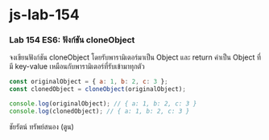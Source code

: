 # js-lab-154
### Lab 154 ES6: ฟังก์ชัน cloneObject
จงเขียนฟังก์ชัน cloneObject โดยรับพารามิเตอร์มาเป็น Object และ return ค่าเป็น Object ที่มี key-value เหมือนกับพารามิเตอร์ที่รับเข้ามาทุกตัว

```JavaScript
const originalObject = { a: 1, b: 2, c: 3 };
const clonedObject = cloneObject(originalObject);

console.log(originalObject); // { a: 1, b: 2, c: 3 }
console.log(clonedObject); // { a: 1, b: 2, c: 3 }
```
ชัยรัตน์ ทรัพย์สนอง (ตูน)
